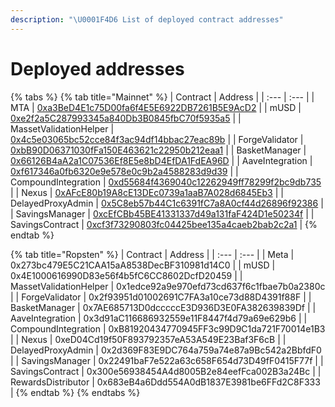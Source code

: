 ```yaml
---
description: "\U0001F4D6 List of deployed contract addresses"
---
```


# Deployed addresses

{% tabs %}
{% tab title="Mainnet" %}
| Contract | Address |
| :--- | :--- |
| MTA | [0xa3BeD4E1c75D00fa6f4E5E6922DB7261B5E9AcD2](https://etherscan.io/token/0xa3BeD4E1c75D00fa6f4E5E6922DB7261B5E9AcD2) |
| mUSD | [0xe2f2a5C287993345a840Db3B0845fbC70f5935a5](https://etherscan.io/address/0xe2f2a5C287993345a840Db3B0845fbC70f5935a5) |
| MassetValidationHelper | [0x4c5e03065bc52cce84f3ac94df14bbac27eac89b](https://etherscan.io/address/0x4c5e03065bc52cce84f3ac94df14bbac27eac89b#code) |
| ForgeValidator | [0xbB90D06371030fFa150E463621c22950b212eaa1](https://etherscan.io/address/0xbB90D06371030fFa150E463621c22950b212eaa1#code) |
| BasketManager | [0x66126B4aA2a1C07536Ef8E5e8bD4EfDA1FdEA96D](https://etherscan.io/address/0x66126B4aA2a1C07536Ef8E5e8bD4EfDA1FdEA96D) |
| AaveIntegration | [0xf617346a0fb6320e9e578e0c9b2a4588283d9d39](https://etherscan.io/address/0xf617346a0fb6320e9e578e0c9b2a4588283d9d39) |
| CompoundIntegration | [0xd55684f4369040c12262949ff78299f2bc9db735](https://etherscan.io/address/0xd55684f4369040c12262949ff78299f2bc9db735) |
| Nexus | [0xAFcE80b19A8cE13DEc0739a1aaB7A028d6845Eb3](https://etherscan.io/address/0xAFcE80b19A8cE13DEc0739a1aaB7A028d6845Eb3) |
| DelayedProxyAdmin | [0x5C8eb57b44C1c6391fC7a8A0cf44d26896f92386](https://etherscan.io/address/0x5C8eb57b44C1c6391fC7a8A0cf44d26896f92386) |
| SavingsManager | [0xcEfCBb45BE41331337d49a131faF424D1e50234f](https://etherscan.io/address/0xcEfCBb45BE41331337d49a131faF424D1e50234f) |
| SavingsContract | [0xcf3f73290803fc04425bee135a4caeb2bab2c2a1](https://etherscan.io/address/0xcf3f73290803fc04425bee135a4caeb2bab2c2a1) |
{% endtab %}

{% tab title="Ropsten" %}
| Contract | Address |
| :--- | :--- |
| Meta | 0x273bc479E5C21CAA15aA8538DecBF310981d14C0 |
| mUSD | 0x4E1000616990D83e56f4b5fC6CC8602DcfD20459 |
| MassetValidationHelper | 0x1edce92a9e970efd73cd637f6c1fbae7b0a2380c |
| ForgeValidator | 0x2f93951d01002691C7FA3a10ce73d88D4391f88F |
| BasketManager | 0x7AE685713D0dcccccE3D936D3E0FA382639839Df |
| AaveIntegration | 0x3d91aC116686932559e11F8447f4d79a69e629b6 |
| CompoundIntegration | 0xB81920434770945FF3c99D9C1da721F70014e1B3 |
| Nexus | 0xeD04Cd19f50F893792357eA53A549E23Baf3F6cB |
| DelayedProxyAdmin | 0x2d369F83E9DC764a759a74e87a9Bc542a2BbfdF0 |
| SavingsManager | 0x22491baF7e522a63c658F654d73D49fF0415F77f |
| SavingsContract | 0x300e56938454A4d8005B2e84eefFca002B3a24Bc |
| RewardsDistributor | 0x683eB4a6Ddd554A0dB1837E3981be6FFd2C8F333 |
{% endtab %}
{% endtabs %}

